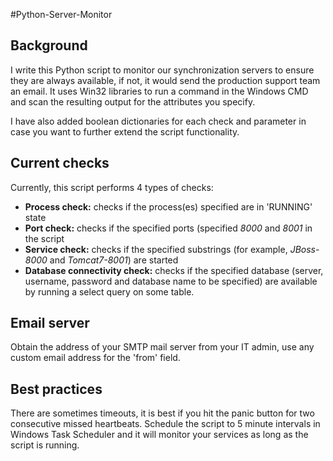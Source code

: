 #Python-Server-Monitor

## Background

I write this Python script to monitor our synchronization servers to ensure they are always available, if not, it would send the production support team an email.
It uses Win32 libraries to run a command in the Windows CMD and scan the resulting output for the attributes you specify.

I have also added boolean dictionaries for each check and parameter in case you want to further extend the script functionality.

## Current checks
Currently, this script performs 4 types of checks:
* **Process check:** checks if the process(es) specified are in 'RUNNING' state
* **Port check:** checks if the specified ports (specified *8000* and *8001* in the script
* **Service check:** checks if the specified substrings (for example, *JBoss-8000* and *Tomcat7-8001*) are started
* **Database connectivity check:** checks if the specified database (server, username, password and database name to be specified) are available by running a select query on some table.

## Email server
Obtain the address of your SMTP mail server from your IT admin, use any custom email address for the 'from' field.

## Best practices
There are sometimes timeouts, it is best if you hit the panic button for two consecutive missed heartbeats.
Schedule the script to 5 minute intervals in Windows Task Scheduler and it will monitor your services as long as the script is running.

